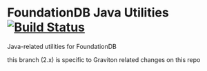 # FoundationDB Java Utilities [![Build Status](https://travis-ci.org/wavefrontHQ/foundationdb-utils.svg?branch=master)](https://travis-ci.org/wavefrontHQ/foundationdb-utils)
Java-related utilities for FoundationDB

this branch (2.x) is specific to Graviton related changes on this repo
